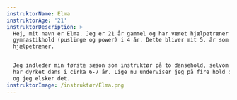 ```yaml
---
instruktorName: Elma
instruktorAge: '21'
instruktorDescription: >
  Hej, mit navn er Elma. Jeg er 21 år gammel og har været hjælpetræner på to
  gymnastikhold (puslinge og power) i 4 år. Dette bliver mit 5. år som
  hjælpetræner.


  Jeg indleder min første sæson som instruktør på to dansehold, selvom jeg selv
  har dyrket dans i cirka 6-7 år. Lige nu underviser jeg på fire hold om ugen,
  og jeg elsker det.
instruktorImage: /instruktør/Elma.png
---
```


